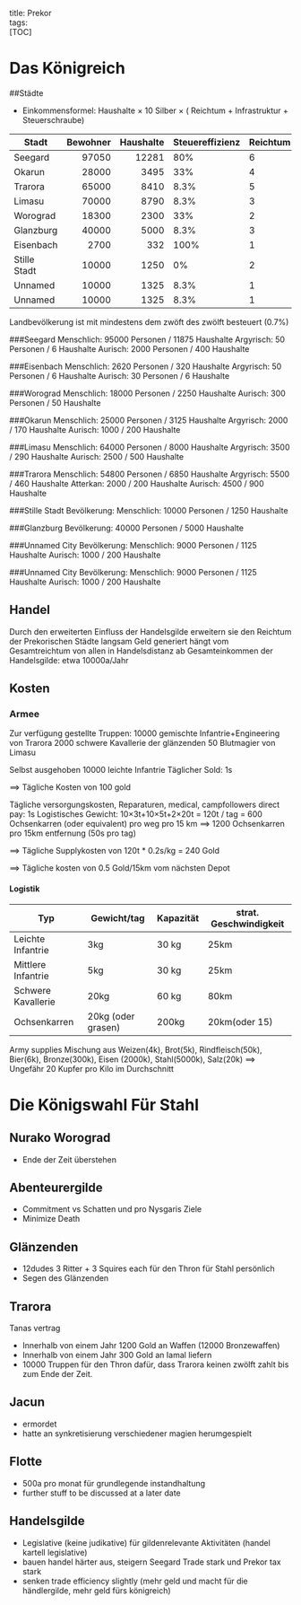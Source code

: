 title: Prekor  
tags:   
[TOC]

# Das Königreich

##Städte

* Einkommensformel:  Haushalte &times; 10 Silber &times; ( Reichtum + Infrastruktur + Steuerschraube)


|   Stadt   |Bewohner|Haushalte|Steuereffizienz|Reichtum|Infrastruktur|Steuerschraube|Loyalität| Brutto |  Netto |
|-----------|-------:|--------:|---------------|--------|-------------|--------------|--------:|-------:| -----: |
| Seegard   | 97050  | 12281   |      80%      |   6    | 10          |  0           | 10      | 19650a | 15720a |
| Okarun    | 28000  |  3495   |      33%      |   4    |  7          |  0           | 14      |  3845a |  1268a |
| Trarora   | 65000  |  8410   |      8.3%     |   5    | 12          |  0           | 12      | 14297a |  1192a |
| Limasu    | 70000  |  8790   |      8.3%     |   3    |  8          |  0           | 15      |  9669a |   806a |
| Worograd  | 18300  |  2300   |      33%      |   2    |  4          |  0           |  8      |  1380a |   456a |
| Glanzburg | 40000  |  5000   |      8.3%     |   3    |  4          |  0           | 16      |  3500a |   292a |
| Eisenbach |  2700  |   332   |     100%      |   1    |  2          |  0           | 18      |   100a |   100a |
|Stille Stadt|10000  |  1250   |      0%       |   2    |  1          |  0           |  0      |   375a |     0s |
| Unnamed   | 10000  |  1325   |      8.3%     |   1    |  1          |  0           |  0      |   265a |    22a | 
| Unnamed   | 10000  |  1325   |      8.3%     |   1    |  1          |  0           |  0      |   265a |    22a | 




Landbevölkerung ist mit mindestens dem zwöft des zwölft besteuert (0.7%)


###Seegard
Menschlich: 95000 Personen / 11875 Haushalte
Argyrisch: 50 Personen / 6 Haushalte
Aurisch: 2000 Personen  / 400 Haushalte

###Eisenbach
Menschlich: 2620 Personen / 320 Haushalte
Argyrisch: 50 Personen  / 6 Haushalte
Aurisch: 30 Personen  / 6 Haushalte

###Worograd
Menschlich: 18000 Personen / 2250 Haushalte
Aurisch: 300 Personen / 50 Haushalte

###Okarun
Menschlich: 25000 Personen / 3125 Haushalte
Argyrisch: 2000 / 170 Haushalte
Aurisch: 1000 / 200 Haushalte

###Limasu
Menschlich: 64000 Personen / 8000 Haushalte
Argyrisch: 3500 / 290 Haushalte
Aurisch: 2500 / 500 Haushalte

###Trarora
Menschlich: 54800 Personen / 6850 Haushalte
Argyrisch: 5500 / 460 Haushalte
Atterkan: 2000 / 200 Haushalte
Aurisch: 4500 / 900 Haushalte

###Stille Stadt
Bevölkerung:
Menschlich: 10000 Personen / 1250 Haushalte

###Glanzburg 
Bevölkerung: 40000 Personen / 5000 Haushalte 

###Unnamed City
Bevölkerung:
Menschlich: 9000 Personen / 1125 Haushalte
Aurisch: 1000 / 200 Haushalte

###Unnamed City
Bevölkerung:
Menschlich: 9000 Personen / 1125 Haushalte
Aurisch: 1000 / 200 Haushalte



## Handel

Durch den erweiterten Einfluss der Handelsgilde erweitern sie den Reichtum der Prekorischen Städte langsam
Geld generiert hängt vom Gesamtreichtum von allen in Handelsdistanz ab
Gesamteinkommen der Handelsgilde: etwa 10000a/Jahr

## Kosten
### Armee
Zur verfügung gestellte Truppen: 
10000 gemischte Infantrie+Engineering von Trarora
2000 schwere Kavallerie der glänzenden
50 Blutmagier von Limasu

Selbst ausgehoben 10000 leichte Infantrie
Täglicher Sold: 1s

==> Tägliche Kosten von 100 gold

Tägliche versorgungskosten, Reparaturen, medical, campfollowers direct pay: 1s
Logistisches Gewicht: 10&times;3t+10&times;5t+2&times;20t =  120t / tag = 600 Ochsenkarren (oder equivalent) pro weg pro 15 km 
==> 1200 Ochsenkarren pro 15km entfernung (50s pro tag)

==> Tägliche Supplykosten von 120t * 0.2s/kg = 240 Gold

==> Tägliche kosten von 0.5 Gold/15km vom nächsten Depot 


#### Logistik
|Typ|Gewicht/tag|Kapazität|strat. Geschwindigkeit|
|---|-----------|---------|----------------------|
|Leichte Infantrie| 3kg | 30 kg | 25km |
|Mittlere Infantrie| 5kg | 30 kg | 25km |
|Schwere Kavallerie| 20kg | 60 kg | 80km |
|Ochsenkarren | 20kg (oder grasen) |200kg | 20km(oder 15) |

Army supplies Mischung aus Weizen(4k), Brot(5k), Rindfleisch(50k), Bier(6k), Bronze(300k), Eisen (2000k), Stahl(5000k), Salz(20k)
==> Ungefähr 20 Kupfer pro Kilo im Durchschnitt

# Die Königswahl Für Stahl
## Nurako Worograd
 * Ende der Zeit überstehen

## Abenteurergilde
 * Commitment vs Schatten und pro Nysgaris Ziele
 * Minimize Death

## Glänzenden
 * 12dudes 3 Ritter + 3 Squires each für den Thron für Stahl persönlich
 * Segen des Glänzenden

## Trarora
 Tanas vertrag
 * Innerhalb von einem Jahr 1200 Gold an Waffen (12000 Bronzewaffen)
 * Innerhalb von einem Jahr 300 Gold an Iamal liefern
 * 10000 Truppen für den Thron dafür, dass Trarora keinen zwölft zahlt bis zum Ende der Zeit.

## Jacun
 * ermordet
 * hatte an synkretisierung verschiedener magien herumgespielt

## Flotte
 * 500a pro monat für grundlegende instandhaltung
 * further stuff to be discussed at a later date

## Handelsgilde
 * Legislative (keine judikative) für gildenrelevante Aktivitäten (handel kartell legislative)
 * bauen handel härter aus, steigern Seegard Trade stark und Prekor tax stark 
 * senken trade efficiency slightly (mehr geld und macht für die händlergilde, mehr geld fürs königreich)


